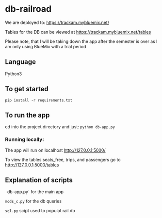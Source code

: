 # db-railroad

We are deployed to:  https://trackam.mybluemix.net/ 

Tables for the DB can be viewed at https://trackam.mybluemix.net/tables 

Please note, that I will be taking down the app after the semester is over as I am only using BlueMix with a trial period

## Language 
Python3

## To get started 
`pip install -r requirements.txt`

## To run the app
cd into the project directory and just:  `python db-app.py`


### Running locally:

The app will run on localhost http://127.0.0.1:5000/

To view the tables seats_free, trips, and passengers go to http://127.0.0.1:5000/tables


## Explanation of scripts
`
`db-app.py` for the main app 

`mods_c.py` for the db queries

`sql.py` scipt used to populat rail.db
